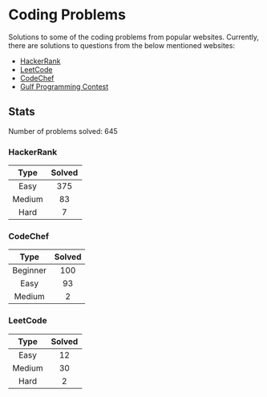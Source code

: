 # Coding Problems

Solutions to some of the coding problems from popular websites. Currently, there are solutions to questions from the below mentioned websites:

*   [HackerRank](HackerRank/ "HackerRank")
*	[LeetCode](LeetCode/ "LeetCode")
*   [CodeChef](CodeChef/ "CodeChef")
*   [Gulf Programming Contest](Gulf%20Programming%20Contest/ "GPC")

## Stats

Number of problems solved: 645

### HackerRank

| Type | Solved |
|:----:|:------:|
| Easy | 375 |
| Medium | 83 |
| Hard | 7 |

### CodeChef

| Type | Solved |
|:----:|:------:|
| Beginner | 100 |
| Easy | 93 |
| Medium | 2 |

### LeetCode

| Type | Solved |
|:----:|:------:|
| Easy | 12 |
| Medium | 30 |
| Hard | 2 |